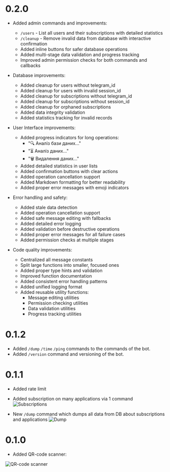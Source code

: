 # 0.2.0
- Added admin commands and improvements:
  - `/users` - List all users and their subscriptions with detailed statistics
  - `/cleanup` - Remove invalid data from database with interactive confirmation
  - Added inline buttons for safer database operations
  - Added multi-stage data validation and progress tracking
  - Improved admin permission checks for both commands and callbacks

- Database improvements:
  - Added cleanup for users without telegram_id
  - Added cleanup for users with invalid session_id
  - Added cleanup for subscriptions without telegram_id
  - Added cleanup for subscriptions without session_id
  - Added cleanup for orphaned subscriptions
  - Added data integrity validation
  - Added statistics tracking for invalid records

- User Interface improvements:
  - Added progress indicators for long operations:
    - "🔍 Аналіз бази даних..."
    - "⏳ Аналіз даних..."
    - "🗑 Видалення даних..."
  - Added detailed statistics in user lists
  - Added confirmation buttons with clear actions
  - Added operation cancellation support
  - Added Markdown formatting for better readability
  - Added proper error messages with emoji indicators

- Error handling and safety:
  - Added stale data detection
  - Added operation cancellation support
  - Added safe message editing with fallbacks
  - Added detailed error logging
  - Added validation before destructive operations
  - Added proper error messages for all failure cases
  - Added permission checks at multiple stages

- Code quality improvements:
  - Centralized all message constants
  - Split large functions into smaller, focused ones
  - Added proper type hints and validation
  - Improved function documentation
  - Added consistent error handling patterns
  - Added unified logging format
  - Added reusable utility functions:
    - Message editing utilities
    - Permission checking utilities
    - Data validation utilities
    - Progress tracking utilities

# 0.1.2
- Added `/dump` `/time` `/ping` commands to the commands of the bot.
- Added `/version` command and versioning of the bot.
# 0.1.1
- Added rate limit
- Added subscription on many applications via 1 command
![Subscriptions](assets/many_subs.gif)

- New `/dump` command which dumps all data from DB about subscriptions and applications
![Dump](assets/dump.gif)

# 0.1.0
- Added QR-code scanner:

![QR-code scanner](assets/qr_scanner.gif)
